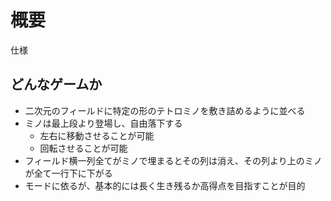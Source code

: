 # 概要

仕様

## どんなゲームか

- 二次元のフィールドに特定の形のテトロミノを敷き詰めるように並べる
- ミノは最上段より登場し、自由落下する
  - 左右に移動させることが可能
  - 回転させることが可能
- フィールド横一列全てがミノで埋まるとその列は消え、その列より上のミノが全て一行下に下がる
- モードに依るが、基本的には長く生き残るか高得点を目指すことが目的
